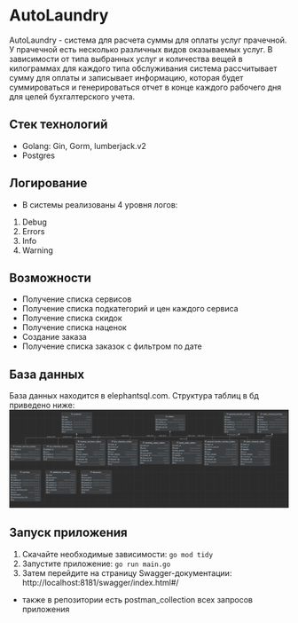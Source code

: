 # AutoLaundry

AutoLaundry - система для расчета суммы для оплаты услуг прачечной.
У прачечной есть несколько различных видов оказываемых услуг. 
В зависимости от типа выбранных услуг и количества вещей в килограммах для каждого типа
обслуживания система рассчитывает сумму для оплаты и записывает информацию, которая будет 
суммироваться и генерироваться отчет в конце каждого рабочего дня для целей бухгалтерского учета.

## Стек технологий

- Golang: Gin, Gorm, lumberjack.v2
- Postgres

## Логирование
* В системы реализованы 4 уровня логов:
1. Debug
2. Errors
3. Info
4. Warning

## Возможности

- Получение списка сервисов
- Получение списка подкатегорий и цен каждого сервиса
- Получение списка скидок
- Получение списка наценок
- Создание заказа
- Получение списка заказок с фильтром по дате

## База данных
База данных находится в elephantsql.com. Структура таблиц в бд приведено ниже:
![](db_structure.png)




## Запуск приложения

1. Скачайте необходимые зависимости: `go mod tidy`
2. Запустите приложение: `go run main.go`
3. Затем перейдите на страницу Swagger-документации: http://localhost:8181/swagger/index.html#/
* также в репозитории есть postman_collection всех запросов приложения 
